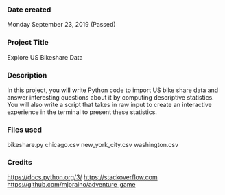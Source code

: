 ### Date created
Monday September 23, 2019 (Passed)

### Project Title
Explore US Bikeshare Data

### Description
In this project, you will write Python code to import US bike share data and answer interesting questions about it by computing descriptive statistics. You will also write a script that takes in raw input to create an interactive experience in the terminal to present these statistics.

### Files used
bikeshare.py
chicago.csv
new_york_city.csv
washington.csv

### Credits
https://docs.python.org/3/
https://stackoverflow.com
https://github.com/mjpraino/adventure_game
